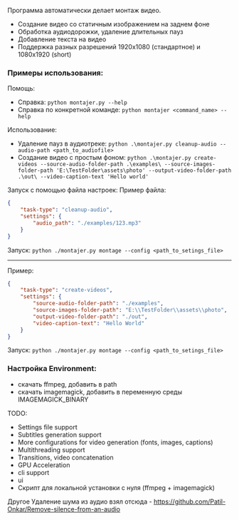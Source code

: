 Программа автоматически делает монтаж видео.

- Создание видео со статичным изображением на заднем фоне
- Обработка аудиодорожки, удаление длительных пауз
- Добавление текста на видео
- Поддержка разных разрешений 1920x1080 (стандартное) и 1080x1920 (short)

### Примеры использования:
Помощь:
* Справка: `python montajer.py --help`
* Справка по конкретной команде: `python montajer <command_name> --help`

Использование:
* Удаление пауз в аудиотреке: `python .\montajer.py cleanup-audio --audio-path <path_to_audiofile>`
* Создание видео с простым фоном: `python .\montajer.py create-videos --source-audio-folder-path .\examples\ --source-images-folder-path 'E:\TestFolder\assets\photo' --output-video-folder-path .\out\ --video-caption-text 'Hello world'`

Запуск с помощью файла настроек:
Пример файла:
```json
{
    "task-type": "cleanup-audio",
    "settings": {
        "audio_path": "./examples/123.mp3"
    }
}
```

Запуск: `python ./montajer.py montage --config <path_to_setings_file>`
___
Пример: 
```json
{
    "task-type": "create-videos",
    "settings": {
        "source-audio-folder-path": "./examples",
        "source-images-folder-path": "E:\\TestFolder\\assets\\photo",
        "output-video-folder-path": "./out",
        "video-caption-text": "Hello World"
    }
}
```
Запуск: `python ./montajer.py montage --config <path_to_setings_file>`


### Настройка Environment:
* скачать ffmpeg, добавить в path
* скачать imagemagick, добавить в переменную среды IMAGEMAGICK_BINARY

TODO:
- Settings file support
- Subtitles generation support
- More configurations for video generation (fonts, images, captions)
- Multithreading support
- Transitions, video concatenation
- GPU Acceleration
- cli support
- ui
- Скрипт для локальной установки с нуля (ffmpeg + imagemagick)

Другое
Удаление шума из аудио взял отсюда - https://github.com/Patil-Onkar/Remove-silence-from-an-audio
